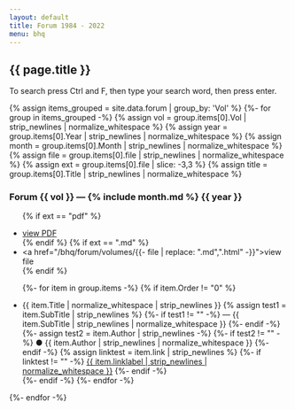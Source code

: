 ```yaml
---
layout: default
title: Forum 1984 - 2022
menu: bhq
---
```


## {{ page.title }}

To search press Ctrl and F, then type your search word, then press enter.

{% assign items_grouped = site.data.forum | group_by: 'Vol' %}
{%- for group in items_grouped -%}
{% assign vol = group.items[0].Vol | strip_newlines | normalize_whitespace %}
{% assign year = group.items[0].Year | strip_newlines | normalize_whitespace %}
{% assign month = group.items[0].Month | strip_newlines | normalize_whitespace %}
{% assign file = group.items[0].file | strip_newlines | normalize_whitespace %}
{% assign ext = group.items[0].file | slice: -3,3 %}
{% assign title = group.items[0].Title | strip_newlines | normalize_whitespace %}
### Forum {{ vol }} &mdash; {% include month.md %} {{ year }}



<ul>

{% if ext == "pdf" %}<li><a href="/pdf/{{- file -}}">view PDF</a></li>{% endif %}
{% if ext == ".md" %}<li><a href="/bhq/forum/volumes/{{- file | replace: ".md",".html" -}}">view file</a></li>{% endif %}

{%- for item in group.items -%}
{% if item.Order != "0" %}
<li> <span class="title">{{ item.Title | normalize_whitespace | strip_newlines }}</span>
{% assign test1 = item.SubTitle | strip_newlines %}
{%- if test1 != "" -%}<span class="subTitle"> &mdash; {{ item.SubTitle | strip_newlines | normalize_whitespace }}</span> {%- endif -%}
{%- assign test2 = item.Author | strip_newlines -%}
{%- if test2 != "" -%}<span class="author"> &#x25CF; {{ item.Author | strip_newlines | normalize_whitespace }} </span>
{%- endif -%}
{% assign linktest = item.link | strip_newlines %}
{%- if linktest != "" -%} <a href="{{ item.link | strip_newlines | normalize_whitespace }}">{{ item.linklabel | strip_newlines | normalize_whitespace }}</a> {%- endif -%}
</li>
{%- endif -%}
{%- endfor -%} 
</ul>
{%- endfor -%}



